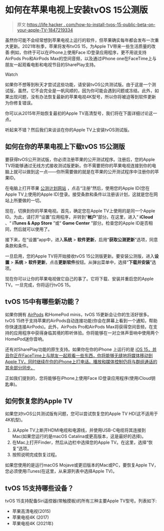 # 如何在苹果电视上安装tvOS 15公测版

> 原文:[https://life hacker . com/how-to-install-tvos-15-public-beta-on-your-apple-TV-1847219334](https://lifehacker.com/how-to-install-tvos-15-public-beta-on-your-apple-tv-1847219334)

虽然你可能不会经常想到苹果电视上运行的软件，但苹果确实每年都会发布一次重大更新。2021年秋季，苹果将发布tvOS 15，为Apple TV带来一些生活质量的改善:例如，你终于可以在iPhone上使用Face ID登录应用程序，更不用说支持AirPods Pro和AirPods Max的空间音频，以及通过iPhone one在FaceTime上与朋友一起观看电影和电视节目的SharePlay支持。

Watch

如果你不想等到秋天才尝试这些功能，请安装tvOS公共测试版。由于这是一个测试版，虽然，它不会完全是一帆风顺的，因为你可能会遇到问题或冻结。此外，如果出现问题，没有办法恢复最新的苹果电视4K型号，所以你将被迫等到软件更新为你修复错误。

你可以从2015年开始恢复最初的Apple TV高清型号，我们将在下面详细讨论这一点。

听起来不错？然后我们来谈谈在你的Apple TV上安装tvOS测试版。

## 如何在你的苹果电视上下载tvOS 15公测版

要获得tvOS公开测试版，你必须注册苹果的公开测试程序。注册后，您的Apple TV将能够通过无线方式接收测试版更新。你不需要把你的苹果电视连接到你的电脑上就可以做到这一点——你所需要做的就是在苹果的公开测试程序中注册你的苹果ID。

在电脑上打开苹果 [公测计划网站](https://beta.apple.com/sp/betaprogram/) ，点击“注册”然后，使用您的Apple ID(您在Apple TV上使用的Apple ID)登录。接受条款和条件以注册该计划，这就是您在网站上所要做的一切。

现在，切换到你的苹果电视。首先，确定您在Apple TV上使用的是同一个Apple ID。为此，请打开“设置”应用程序，并转到“**帐户**”部分。在这里，进入“ **iCloud** 、“ **iTunes & App Store** ”或“ **Game Center** ”部分。检查您的Apple ID是否相同，然后就可以使用了。

接下来，在“设置”app中，进入**系统** > **软件更新**，启用“**获取公测更新**”选项，同意条款和条件。

一旦启用，您的Apple TV将开始接收tvOS 15公测版更新。要安装公测版，进入**设置** > **系统** > **软件更新**，点击**更新软件**按钮。从弹出菜单中，选择“**下载并安装**”选项。

现在你可以让你的苹果电视做它自己的事了。它将下载、安装并重启您的Apple TV。一旦完成，你将运行tvOS 15。

## tvOS 15中有哪些新功能？

如果你拥有 [AirPods](https://lifehacker.com/the-essential-tips-and-tricks-for-getting-the-most-out-1826867565) 和HomePod minis，tvOS 15更新会让你的生活好很多。tvOS 15终于支持苹果的AirPods自动连接功能(你会在屏幕上看到一个通知，帮助你快速连接AirPods)。此外，AirPods Pro和AirPods Max将获得空间音频，在支持的应用程序中获得身临其境的聆听体验。你将能够在一对立体声音响中使用两个HomePod迷你音响。

还有对SharePlay功能的原生支持。如果你在你的iPhone 上运行的是 [iOS 15，并且你正在FaceTime上与朋友一起观看一些东西，你将能够无缝地将媒体移动到Apple TV，同时继续在你的iPhone上打电话。播放和媒体控制仍将与群组通话的其余部分同步。](https://lifehacker.com/how-to-install-ios-15-and-ipados-15-public-betas-1847209002)

正如我们提到的，您将能够在iPhone上使用Face ID登录应用程序(使用iCloud钥匙串)。

## 如何恢复您的Apple TV

如果您对tvOS公共测试版有问题，您可以尝试恢复您的Apple TV HD(这不适用于4K机型)。

1.  从Apple TV上断开HDMI电缆和电源线，并使用USB-C电缆将其连接到Mac(如果您运行的是macOS Catalina或更高版本，这是最好的选择)。
2.  在Mac上打开Finder，然后从边栏中选择您的Apple TV。在这里，选择“恢复”选项。
3.  按照说明完成恢复过程。

如果您使用的是运行macOS Mojave或更旧版本的Mac或PC，要恢复Apple TV，您必须使用iTunes(在这里，从来源列表中选择Apple TV)。

## tvOS 15支持哪些设备？

tvOS 15支持配备Siri遥控器(带触摸板)的所有三种主要Apple TV型号。列表如下:

*   苹果高清电视(2015)
*   苹果电视4K (2017)
*   苹果电视4K (2021年)